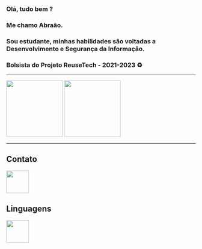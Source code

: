 ### Olá, tudo bem ?
### Me chamo Abraão.
### Sou estudante, minhas habilidades são voltadas a Desenvolvimento e Segurança da Informação.
### Bolsista do Projeto ReuseTech - 2021-2023 ♻️

----

<div> 
   <img height="150m" src="https://github-readme-stats.vercel.app/api?username=abraaoteixeira&show_icons=true&theme=tokyonight"/>
  
  <img height="150m" src="https://github-readme-stats.vercel.app/api?usernameabraaoteixeira&layout=compact"/>
 <div>
 
----
   
## Contato

<a href="https:/www.linkedin.com/in/abraaoteixeira/">
  <img src="https://cdn.jsdelivr.net/gh/devicons/devicon/icons/linkedin/linkedin-original.svg" align="center" heigth="50" width="60">
</a>
   
## Linguagens
   
<div>
  
<img src="https://cdn.jsdelivr.net/gh/devicons/devicon/icons/dotnetcore/dotnetcore-original.svg" align="center" heigth="50" width="60">
